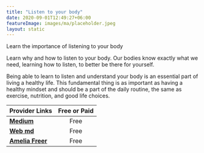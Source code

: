 ```yaml
---
title: "Listen to your body"
date: 2020-09-01T12:49:27+06:00
featureImage: images/ma/placeholder.jpeg
layout: static
---
```


Learn the importance of listening to your body

Learn why and how to listen to your body. Our bodies know exactly what we need, learning how to listen, to better be there for yourself.

Being able to learn to listen and understand your body is an essential part of living a healthy life. This fundamental thing is as important as having a healthy mindset and should be a part of the daily routine, the same as exercise, nutrition, and good life choices.

| Provider Links      | Free or Paid  |  
| :-----------          | :--------------:      |  
| [**Medium**](https://medium.com/live-your-life-on-purpose/learn-to-listen-to-your-body-3-useful-techniques-f135699d280f) | Free | 
| [**Web md**](https://www.webmd.com/a-to-z-guides/ss/slideshow-listen-to-body) | Free | 
| [**Amelia Freer**](https://ameliafreer.com/article/the-importance-of-listening-to-your-body/) | Free | 
  

<br/><br/>






